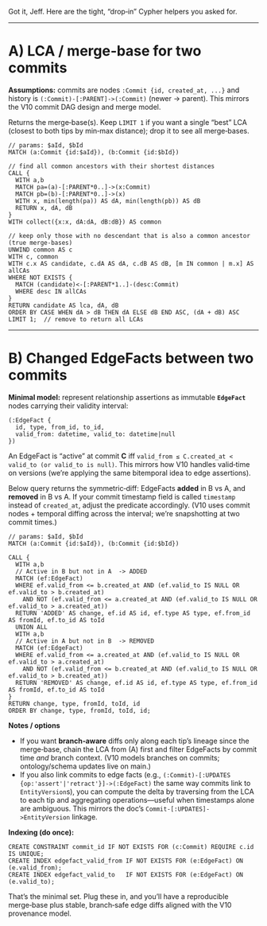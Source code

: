 Got it, Jeff. Here are the tight, “drop‑in” Cypher helpers you asked for.

---

# A) LCA / merge‑base for two commits

**Assumptions:** commits are nodes `:Commit {id, created_at, ...}` and history is `(:Commit)-[:PARENT]->(:Commit)` (newer → parent). This mirrors the V10 commit DAG design and merge model.  &#x20;

Returns the merge‑base(s). Keep `LIMIT 1` if you want a single “best” LCA (closest to both tips by min‑max distance); drop it to see all merge‑bases.

```cypher
// params: $aId, $bId
MATCH (a:Commit {id:$aId}), (b:Commit {id:$bId})

// find all common ancestors with their shortest distances
CALL {
  WITH a,b
  MATCH pa=(a)-[:PARENT*0..]->(x:Commit)
  MATCH pb=(b)-[:PARENT*0..]->(x)
  WITH x, min(length(pa)) AS dA, min(length(pb)) AS dB
  RETURN x, dA, dB
}
WITH collect({x:x, dA:dA, dB:dB}) AS common

// keep only those with no descendant that is also a common ancestor (true merge-bases)
UNWIND common AS c
WITH c, common
WITH c.x AS candidate, c.dA AS dA, c.dB AS dB, [m IN common | m.x] AS allCAs
WHERE NOT EXISTS {
  MATCH (candidate)<-[:PARENT*1..]-(desc:Commit)
  WHERE desc IN allCAs
}
RETURN candidate AS lca, dA, dB
ORDER BY CASE WHEN dA > dB THEN dA ELSE dB END ASC, (dA + dB) ASC
LIMIT 1;  // remove to return all LCAs
```

---

# B) Changed EdgeFacts between two commits

**Minimal model:** represent relationship assertions as immutable **`EdgeFact`** nodes carrying their validity interval:

```
(:EdgeFact {
  id, type, from_id, to_id,
  valid_from: datetime, valid_to: datetime|null
})
```

An EdgeFact is “active” at commit **C** iff `valid_from ≤ C.created_at < valid_to (or valid_to is null)`. This mirrors how V10 handles valid‑time on versions (we’re applying the same bitemporal idea to edge assertions). &#x20;

Below query returns the symmetric‑diff: EdgeFacts **added** in B vs A, and **removed** in B vs A. If your commit timestamp field is called `timestamp` instead of `created_at`, adjust the predicate accordingly. (V10 uses commit nodes + temporal diffing across the interval; we’re snapshotting at two commit times.) &#x20;

```cypher
// params: $aId, $bId
MATCH (a:Commit {id:$aId}), (b:Commit {id:$bId})

CALL {
  WITH a,b
  // Active in B but not in A  -> ADDED
  MATCH (ef:EdgeFact)
  WHERE ef.valid_from <= b.created_at AND (ef.valid_to IS NULL OR ef.valid_to > b.created_at)
    AND NOT (ef.valid_from <= a.created_at AND (ef.valid_to IS NULL OR ef.valid_to > a.created_at))
  RETURN 'ADDED' AS change, ef.id AS id, ef.type AS type, ef.from_id AS fromId, ef.to_id AS toId
  UNION ALL
  WITH a,b
  // Active in A but not in B  -> REMOVED
  MATCH (ef:EdgeFact)
  WHERE ef.valid_from <= a.created_at AND (ef.valid_to IS NULL OR ef.valid_to > a.created_at)
    AND NOT (ef.valid_from <= b.created_at AND (ef.valid_to IS NULL OR ef.valid_to > b.created_at))
  RETURN 'REMOVED' AS change, ef.id AS id, ef.type AS type, ef.from_id AS fromId, ef.to_id AS toId
}
RETURN change, type, fromId, toId, id
ORDER BY change, type, fromId, toId, id;
```

**Notes / options**

* If you want **branch‑aware** diffs only along each tip’s lineage since the merge‑base, chain the LCA from (A) first and filter EdgeFacts by commit time *and* branch context. (V10 models branches on commits; ontology/schema updates live on main.) &#x20;
* If you also link commits to edge facts (e.g., `(:Commit)-[:UPDATES {op:'assert'|'retract'}]->(:EdgeFact)` the same way commits link to `EntityVersion`s), you can compute the delta by traversing from the LCA to each tip and aggregating operations—useful when timestamps alone are ambiguous. This mirrors the doc’s `Commit-[:UPDATES]->EntityVersion` linkage.&#x20;

**Indexing (do once):**

```cypher
CREATE CONSTRAINT commit_id IF NOT EXISTS FOR (c:Commit) REQUIRE c.id IS UNIQUE;
CREATE INDEX edgefact_valid_from IF NOT EXISTS FOR (e:EdgeFact) ON (e.valid_from);
CREATE INDEX edgefact_valid_to   IF NOT EXISTS FOR (e:EdgeFact) ON (e.valid_to);
```

That’s the minimal set. Plug these in, and you’ll have a reproducible merge‑base plus stable, branch‑safe edge diffs aligned with the V10 provenance model.
